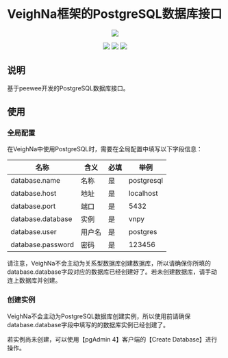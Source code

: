 # VeighNa框架的PostgreSQL数据库接口

<p align="center">
  <img src ="https://vnpy.oss-cn-shanghai.aliyuncs.com/vnpy-logo.png"/>
</p>

<p align="center">
    <img src ="https://img.shields.io/badge/version-1.1.1-blueviolet.svg"/>
    <img src ="https://img.shields.io/badge/platform-windows|linux|macos-yellow.svg"/>
    <img src ="https://img.shields.io/badge/python-3.10|3.11|3.12|3.13-blue.svg" />
</p>

## 说明

基于peewee开发的PostgreSQL数据库接口。

## 使用

### 全局配置

在VeighNa中使用PostgreSQL时，需要在全局配置中填写以下字段信息：

|名称|含义|必填|举例|
|---------|----|---|---|
|database.name|名称|是|postgresql|
|database.host|地址|是|localhost|
|database.port|端口|是|5432|
|database.database|实例|是|vnpy|
|database.user|用户名|是|postgres|
|database.password|密码|是|123456|

请注意，VeighNa不会主动为关系型数据库创建数据库，所以请确保你所填的database.database字段对应的数据库已经创建好了。若未创建数据库，请手动连上数据库并创建。

### 创建实例

VeighNa不会主动为PostgreSQL数据库创建实例，所以使用前请确保database.database字段中填写的的数据库实例已经创建了。

若实例尚未创建，可以使用【pgAdmin 4】客户端的【Create Database】进行操作。